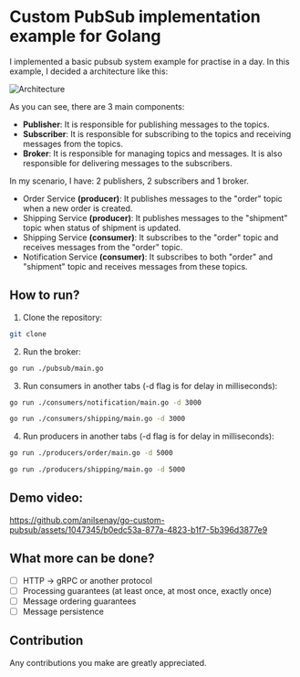 # Custom PubSub implementation example for Golang

I implemented a basic pubsub system example for practise in a day. In this example, I decided a architecture like this:

![Architecture](https://i.ibb.co/TtZ40LZ/Ads-z-2023-06-25-1733.png)

As you can see, there are 3 main components:

- **Publisher**: It is responsible for publishing messages to the topics.
- **Subscriber**: It is responsible for subscribing to the topics and receiving messages from the topics.
- **Broker**: It is responsible for managing topics and messages. It is also responsible for delivering messages to the subscribers.

In my scenario, I have: 2 publishers, 2 subscribers and 1 broker.

- Order Service **(producer)**: It publishes messages to the "order" topic when a new order is created.
- Shipping Service **(producer)**: It publishes messages to the "shipment" topic when status of shipment is updated.
- Shipping Service **(consumer)**: It subscribes to the "order" topic and receives messages from the "order" topic.
- Notification Service **(consumer)**: It subscribes to both "order" and "shipment" topic and receives messages from these topics.

## How to run?

1. Clone the repository:

```bash
git clone
```

2. Run the broker:

```bash
go run ./pubsub/main.go
```

3. Run consumers in another tabs (-d flag is for delay in milliseconds):

```bash
go run ./consumers/notification/main.go -d 3000
```

```bash
go run ./consumers/shipping/main.go -d 3000
```

4. Run producers in another tabs (-d flag is for delay in milliseconds):

```bash
go run ./producers/order/main.go -d 5000
```

```bash
go run ./producers/shipping/main.go -d 5000
```

## Demo video:

https://github.com/anilsenay/go-custom-pubsub/assets/1047345/b0edc53a-877a-4823-b1f7-5b396d3877e9

## What more can be done?

- [ ] HTTP -> gRPC or another protocol
- [ ] Processing guarantees (at least once, at most once, exactly once)
- [ ] Message ordering guarantees
- [ ] Message persistence

## Contribution

Any contributions you make are greatly appreciated.
